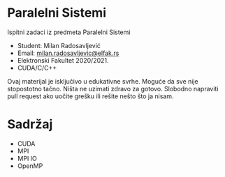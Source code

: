 # Paralelni Sistemi
 Ispitni zadaci iz predmeta Paralelni Sistemi

  * Student: Milan Radosavljević
  * Email: milan.radosavljevic@elfak.rs
  * Elektronski Fakultet 2020/2021.
  * CUDA/C/C++

Ovaj materijal je isključivo u edukativne svrhe. 
Moguće da sve nije stopostotno tačno. Ništa ne uzimati zdravo za gotovo.
Slobodno napraviti pull request ako uočite grešku ili rešite nešto što ja nisam.

# Sadržaj
 * CUDA
 * MPI
 * MPI IO
 * OpenMP
